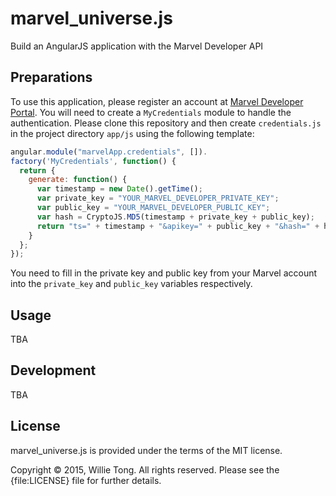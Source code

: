 # marvel_universe.js
Build an AngularJS application with the Marvel Developer API

## Preparations
To use this application, please register an account at [Marvel Developer Portal](http://developer.marvel.com/).
You will need to create a `MyCredentials` module to handle the authentication.
Please clone this repository and then create `credentials.js` in the project directory `app/js` using the following template:

```javascript
angular.module("marvelApp.credentials", []).
factory('MyCredentials', function() {
  return {
    generate: function() {
      var timestamp = new Date().getTime();
      var private_key = "YOUR_MARVEL_DEVELOPER_PRIVATE_KEY";
      var public_key = "YOUR_MARVEL_DEVELOPER_PUBLIC_KEY";
      var hash = CryptoJS.MD5(timestamp + private_key + public_key);
      return "ts=" + timestamp + "&apikey=" + public_key + "&hash=" + hash;
    }
  };
});
```

You need to fill in the private key and public key from your Marvel account into the `private_key` and `public_key` variables respectively.

## Usage
TBA

## Development
TBA

## License

marvel_universe.js is provided under the terms of the MIT license.

Copyright &copy; 2015, Willie Tong. All rights reserved. Please see the {file:LICENSE} file for further details.
